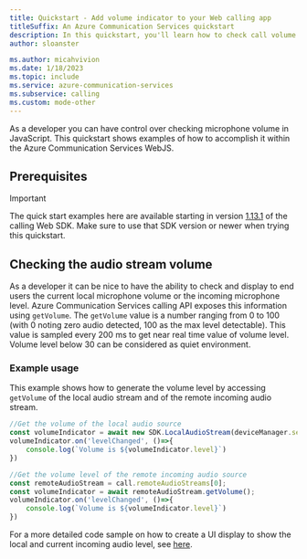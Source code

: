 ```yaml
---
title: Quickstart - Add volume indicator to your Web calling app
titleSuffix: An Azure Communication Services quickstart
description: In this quickstart, you'll learn how to check call volume within your Web app when using Azure Communication Services.
author: sloanster

ms.author: micahvivion
ms.date: 1/18/2023
ms.topic: include
ms.service: azure-communication-services
ms.subservice: calling
ms.custom: mode-other
---
```


As a developer you can have control over checking microphone volume in JavaScript. This quickstart shows examples of how to accomplish it within the Azure Communication Services WebJS.

## Prerequisites
>[!IMPORTANT]
> The quick start examples here are available starting in version [1.13.1](https://www.npmjs.com/package/@azure/communication-calling/v/1.13.1) of the calling Web SDK. Make sure to use that SDK version or newer when trying this quickstart.

## Checking the audio stream volume
As a developer it can be nice to have the ability to check and display to end users the current local microphone volume or the incoming microphone level. Azure Communication Services calling API exposes this information using `getVolume`. The `getVolume` value is a number ranging from 0 to 100 (with 0 noting zero audio detected, 100 as the max level detectable). This value is sampled every 200 ms to get near real time value of volume level. Volume level below 30 can be considered as quiet environment.

### Example usage
This example shows how to generate the volume level by accessing `getVolume` of the local audio stream and of the remote incoming audio stream.

```javascript
//Get the volume of the local audio source
const volumeIndicator = await new SDK.LocalAudioStream(deviceManager.selectedMicrophone).getVolume();
volumeIndicator.on('levelChanged', ()=>{
    console.log(`Volume is ${volumeIndicator.level}`)
})

//Get the volume level of the remote incoming audio source
const remoteAudioStream = call.remoteAudioStreams[0];
const volumeIndicator = await remoteAudioStream.getVolume();
volumeIndicator.on('levelChanged', ()=>{
    console.log(`Volume is ${volumeIndicator.level}`)
})
```

For a more detailed code sample on how to create a UI display to show the local and current incoming audio level, see [here](https://github.com/Azure-Samples/communication-services-web-calling-tutorial/blob/2a3548dd4446fa2e06f5f5b2c2096174500397c9/Project/src/MakeCall/VolumeVisualizer.js).

